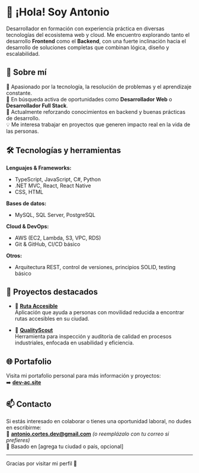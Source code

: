 # 👋 ¡Hola! Soy Antonio

Desarrollador en formación con experiencia práctica en diversas tecnologías del ecosistema web y cloud. Me encuentro explorando tanto el desarrollo **Frontend** como el **Backend**, con una fuerte 
inclinación hacia el desarrollo de soluciones completas que combinan lógica, diseño y escalabilidad.

## 🚀 Sobre mí

🎯 Apasionado por la tecnología, la resolución de problemas y el aprendizaje constante.  
🔎 En búsqueda activa de oportunidades como **Desarrollador Web** o **Desarrollador Full Stack**.  
🌱 Actualmente reforzando conocimientos en backend y buenas prácticas de desarrollo.  
💡 Me interesa trabajar en proyectos que generen impacto real en la vida de las personas.

## 🛠️ Tecnologías y herramientas

**Lenguajes & Frameworks:**  
- TypeScript, JavaScript, C#, Python  
- .NET MVC, React, React Native  
- CSS, HTML  

**Bases de datos:**  
- MySQL, SQL Server, PostgreSQL  

**Cloud & DevOps:**  
- AWS (EC2, Lambda, S3, VPC, RDS)  
- Git & GitHub, CI/CD básico  

**Otros:**  
- Arquitectura REST, control de versiones, principios SOLID, testing básico

## 💼 Proyectos destacados

- 🔗 **[Ruta Accesible](https://github.com/cortesantonio/ruta-accesible)**  
  Aplicación que ayuda a personas con movilidad reducida a encontrar rutas accesibles en su ciudad.

- 🔗 **[QualityScout](https://github.com/cortesantonio/qualityscout)**  
  Herramienta para inspección y auditoría de calidad en procesos industriales, enfocada en usabilidad y eficiencia.

## 🌐 Portafolio

Visita mi portafolio personal para más información y proyectos:  
➡️ **[dev-ac.site](https://dev-ac.site)**

## 📫 Contacto

Si estás interesado en colaborar o tienes una oportunidad laboral, no dudes en escribirme:  
📧 **antonio.cortes.dev@gmail.com** *(o reemplázalo con tu correo si prefieres)*  
📍 Basado en [agrega tu ciudad o país, opcional]  

---

Gracias por visitar mi perfil 🙌  

